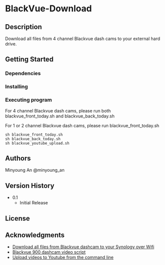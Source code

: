 # BlackVue-Download

## Description

Download all files from 4 channel Blackvue dash cams to your external hard drive.

## Getting Started

### Dependencies

### Installing

### Executing program

For 4 channel Blackvue dash cams, please run both blackvue_front_today.sh and blackvue_back_today.sh

For 1 or 2 channel Blackvue dash cams, please run blackvue_front_today.sh

```
sh blackvue_front_today.sh
sh blackvue_back_today.sh
sh blackvue_youtube_upload.sh
```

## Authors

Minyoung An
@minyoung_an

## Version History

* 0.1
    * Initial Release

## License

## Acknowledgments

* [Download all files from Blackvue dashcam to your Synology over Wifi](https://www.bjornsblog.nl/tips-and-tricks/download-all-files-from-blackvue-dashcam-to-your-synology-wifi/)
* [Blackvue 900 dashcam video script](https://teslamotorsclub.com/tmc/threads/blackvue-900-dashcam-video-script.116949/)
* [Upload videos to Youtube from the command line](https://github.com/tokland/youtube-upload)
